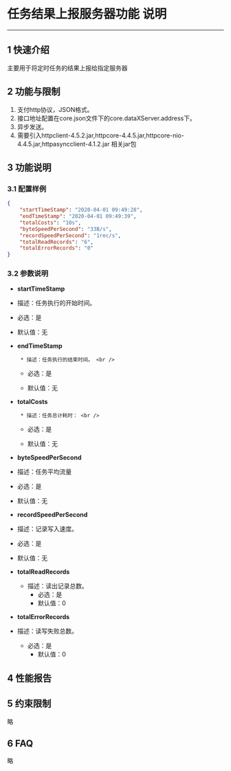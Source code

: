 # 任务结果上报服务器功能 说明

------------

## 1 快速介绍

主要用于将定时任务的结果上报给指定服务器


## 2 功能与限制

1. 支付http协议，JSON格式。
2. 接口地址配置在core.json文件下的core.dataXServer.address下。
3. 异步发送。
4. 需要引入httpclient-4.5.2.jar,httpcore-4.4.5.jar,httpcore-nio-4.4.5.jar,httpasyncclient-4.1.2.jar 相关jar包


## 3 功能说明


### 3.1 配置样例

```json
{
    "startTimeStamp": "2020-04-01 09:49:28",
    "endTimeStamp": "2020-04-01 09:49:39",
    "totalCosts": "10s",
    "byteSpeedPerSecond": "33B/s",
    "recordSpeedPerSecond": "1rec/s",
    "totalReadRecords": "6",
    "totalErrorRecords": "0"
}
```

### 3.2 参数说明

* **startTimeStamp**
* 描述：任务执行的开始时间。 <br />
	
* 必选：是 <br />
	
* 默认值：无 <br />
	
* **endTimeStamp**

       * 描述：任务执行的结束时间。 <br />
     * 必选：是 <br />

     * 默认值：无 <br />

* **totalCosts**

       * 描述：任务总计耗时： <br />
     * 必选：是 <br />

     * 默认值：无 <br />

* **byteSpeedPerSecond**
* 描述：任务平均流量 <br />
	
* 必选：是  <br />
	
* 默认值：无<br />
	
* **recordSpeedPerSecond**
* 描述：记录写入速度。 <br />
	
* 必选：是  <br />
	
* 默认值：无 <br />
	
* **totalReadRecords**
  * 描述：读出记录总数。<br />
    * 必选：是 <br />
    * 默认值：0 <br />


* **totalErrorRecords**
* 描述：读写失败总数。<br />
	
  * 必选：是 <br />
	  * 默认值：0 <br />


## 4 性能报告


## 5 约束限制

略

## 6 FAQ

略


